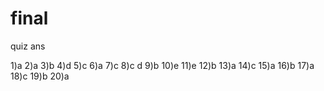 # final

quiz ans

1)a
2)a
3)b
4)d
5)c
6)a
7)c
8)c d
9)b
10)e
11)e
12)b
13)a
14)c
15)a
16)b
17)a
18)c
19)b
20)a
